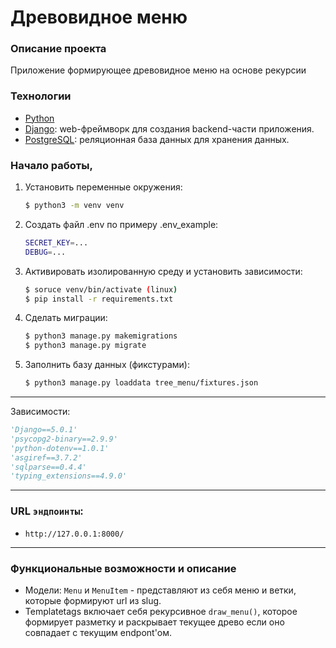 # Древовидное меню

### Описание проекта

Приложение формирующее древовидное меню на основе рекурсии

### Технологии

- [Python](https://www.python.org/)
- [Django](https://www.djangoproject.com/): web-фреймворк для создания backend-части приложения.
- [PostgreSQL](https://www.postgresql.org/): реляционная база данных для хранения данных.

### Начало работы,

1. Установить переменные окружения:

    ```sh
    $ python3 -m venv venv
    ```

2. Создать файл .env по примеру .env_example:

    ```sh
    SECRET_KEY=...
    DEBUG=...
    ```

3. Активировать изолированную среду и установить зависимости:

    ```sh
    $ soruce venv/bin/activate (linux)
    $ pip install -r requirements.txt 
    ```

4. Сделать миграции:

    ```sh
    $ python3 manage.py makemigrations
    $ python3 manage.py migrate
    ```

5. Заполнить базу данных (фикстурами):

    ```sh
    $ python3 manage.py loaddata tree_menu/fixtures.json 
    ```

---

Зависимости:

```python
'Django==5.0.1'
'psycopg2-binary==2.9.9'
'python-dotenv==1.0.1'
'asgiref==3.7.2'
'sqlparse==0.4.4'
'typing_extensions==4.9.0'
```

---

### URL `эндпоинты`:

* `http://127.0.0.1:8000/`

---

### Функциональные возможности и описание

* Модели: `Menu` и `MenuItem` - представляют из себя меню и ветки, которые формируют url из slug.
* Templatetags включает себя рекурсивное `draw_menu()`, которое формирует разметку и раскрывает текущее древо если оно
  совпадает с текущим endpont'ом.